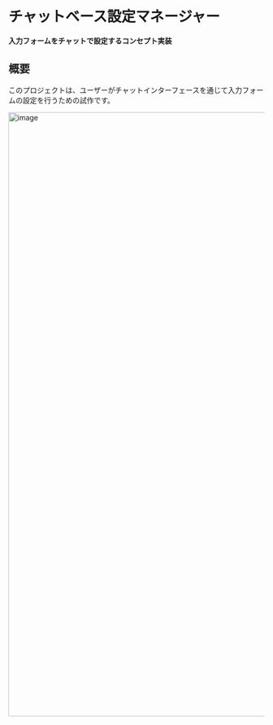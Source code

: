 # チャットベース設定マネージャー

**入力フォームをチャットで設定するコンセプト実装**

## 概要

このプロジェクトは、ユーザーがチャットインターフェースを通じて入力フォームの設定を行うための試作です。

<img width="1188" alt="image" src="https://github.com/user-attachments/assets/3fd4aed8-fcba-41df-9162-6797c75f6b50">
